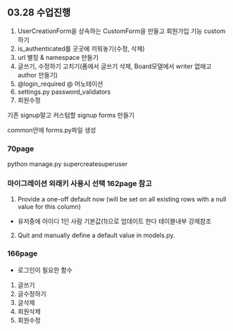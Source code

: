 ## 03.28 수업진행 
1. UserCreationForm을 상속하는 CustomForm을 만들고 회원가입 기능 custom하기
2. is_authenticated를 곳곳에 끼워놓기(수정, 삭제)
3. url 별칭 & namespace 만들기
4. 글쓰기, 수정하기 고치기(폼에서 글쓰기 삭제, Board모델에서 writer 없애고 author 만들기)
5. @login_required
@ 어노테이션
6. settings.py password_validators
7. 회원수정

기존 signup말고 커스텀할 signup forms 만들기

common안에 forms.py파일 생성

### 70page
python manage.py supercreatesuperuser 


### 마이그레이션 외래키 사용시 선택 162page 참고
1. Provide a one-off default now (will be set on all existing rows with a null value for this column)
- 유저중에 아이디 1인 사람 기본값(1)으로 업데이트 한다 테이블내부 강제참조 
2. Quit and manually define a default value in models.py.


### 166page
- 로그인이 필요한 함수
1. 글쓰기
2. 글수정하기
3. 글삭제
4. 회원삭제
5. 회원수정